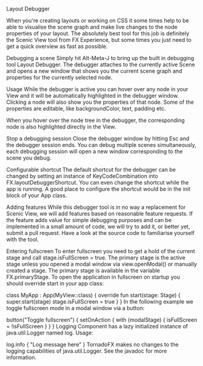 Layout Debugger

When you're creating layouts or working on CSS it some times help to be able to visualise the scene graph and make live changes to the node properties of your layout. The absolutely best tool for this job is definitely the Scenic View tool from FX Experience, but some times you just need to get a quick overview as fast as possible.

Debugging a scene
Simply hit Alt-Meta-J to bring up the built in debugging tool Layout Debugger. The debugger attaches to the currently active Scene and opens a new window that shows you the current scene graph and properties for the currently selected node.

Usage
While the debugger is active you can hover over any node in your View and it will be automatically highlighted in the debugger window. Clicking a node will also show you the properties of that node. Some of the properties are editable, like backgroundColor, text, padding etc.

When you hover over the node tree in the debugger, the corresponding node is also highlighted directly in the View.


Stop a debugging session
Close the debugger window by hitting Esc and the debugger session ends. You can debug multiple scenes simultaneously, each debugging session will open a new window corresponding to the scene you debug.

Configurable shortcut
The default shortcut for the debugger can be changed by setting an instance of KeyCodeCombination into FX.layoutDebuggerShortcut. You can even change the shortcut while the app is running. A good place to configure the shortcut would be in the init block of your App class.

Adding features
While this debugger tool is in no way a replacement for Scenic View, we will add features based on reasonable feature requests. If the feature adds value for simple debugging purposes and can be implemented in a small amount of code, we will try to add it, or better yet, submit a pull request. Have a look at the source code to familiarise yourself with the tool.

Entering fullscreen
To enter fullscreen you need to get a hold of the current stage and call stage.isFullScreen = true. The primary stage is the active stage unless you opened a modal window via view.openModal() or manually created a stage. The primary stage is available in the variable FX.primaryStage. To open the application in fullscreen on startup you should override start in your app class:

class MyApp : App(MyView::class) {
    override fun start(stage: Stage) {
        super.start(stage)
        stage.isFullScreen = true
    }
}
In the following example we toggle fullscreen mode in a modal window via a button:

button("Toggle fullscreen") {
    setOnAction {
        with (modalStage) { isFullScreen = !isFullScreen }
    }
}
Logging
Component has a lazy initialized instance of java.util.Logger named log. Usage:

log.info { "Log message here" }
TornadoFX makes no changes to the logging capabilities of java.util.Logger. See the javadoc for more information.

